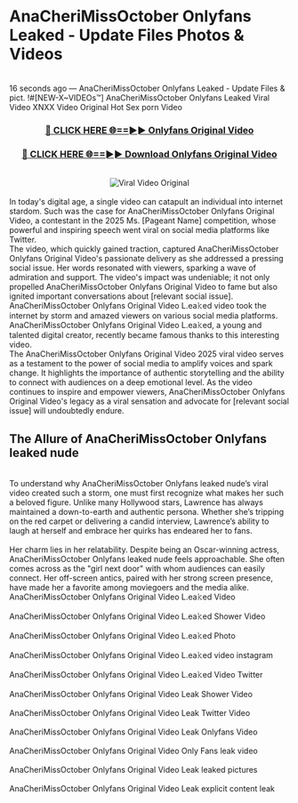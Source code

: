 # AnaCheriMissOctober Onlyfans Leaked - Update Files Photos & Videos 
<br>
16 seconds ago — AnaCheriMissOctober Onlyfans Leaked - Update Files & pict. !#[NEW-X~VIDEOs™] AnaCheriMissOctober Onlyfans Leaked Viral Video XNXX Video Original Hot Sex porn Video
<br>
<div align="center">
<h3><a href="http://freeplayer.one?title=AnaCheriMissOctober&ref=25OR" rel="nofollow">🔴 CLICK HERE 🌐==►► Onlyfans Original Video</a></h3>
<h3><a href="http://freeplayer.one?title=AnaCheriMissOctober&ref=25OR" rel="nofollow">🔴 CLICK HERE 🌐==►► Download Onlyfans Original Video</a></h3>
<br>
<a href="http://freeplayer.one?title=AnaCheriMissOctober&ref=25OR" rel="nofollow" data-target="animated-image.originalLink"><img src="https://i.ibb.co.com/xMMVF88/686577567.gif" alt="Viral Video Original" style="max-width: 100%; display: inline-block;" data-target="animated-image.originalImage"></a>
</div>
<br>
In today's digital age, a single video can catapult an individual into internet stardom. Such was the case for AnaCheriMissOctober Onlyfans Original Video, a contestant in the 2025 Ms. [Pageant Name] competition, whose powerful and inspiring speech went viral on social media platforms like Twitter.
<br>
The video, which quickly gained traction, captured AnaCheriMissOctober Onlyfans Original Video's passionate delivery as she addressed a pressing social issue. Her words resonated with viewers, sparking a wave of admiration and support. The video's impact was undeniable; it not only propelled AnaCheriMissOctober Onlyfans Original Video to fame but also ignited important conversations about [relevant social issue].
<br>
AnaCheriMissOctober Onlyfans Original Video L.ea𝚔ed video took the internet by storm and amazed viewers on various social media platforms. AnaCheriMissOctober Onlyfans Original Video L.ea𝚔ed, a young and talented digital creator, recently became famous thanks to this interesting video.
<br>
The AnaCheriMissOctober Onlyfans Original Video 2025 viral video serves as a testament to the power of social media to amplify voices and spark change. It highlights the importance of authentic storytelling and the ability to connect with audiences on a deep emotional level. As the video continues to inspire and empower viewers, AnaCheriMissOctober Onlyfans Original Video's legacy as a viral sensation and advocate for [relevant social issue] will undoubtedly endure.
<br>
<h2>The Allure of AnaCheriMissOctober Onlyfans leaked nude</h2>
<br>
To understand why AnaCheriMissOctober Onlyfans leaked nude’s viral video created such a storm, one must first recognize what makes her such a beloved figure. Unlike many Hollywood stars, Lawrence has always maintained a down-to-earth and authentic persona. Whether she’s tripping on the red carpet or delivering a candid interview, Lawrence’s ability to laugh at herself and embrace her quirks has endeared her to fans.
<br><br>
Her charm lies in her relatability. Despite being an Oscar-winning actress, AnaCheriMissOctober Onlyfans leaked nude feels approachable. She often comes across as the "girl next door" with whom audiences can easily connect. Her off-screen antics, paired with her strong screen presence, have made her a favorite among moviegoers and the media alike.
<br>
AnaCheriMissOctober Onlyfans Original Video L.ea𝚔ed Video
<br><br>
AnaCheriMissOctober Onlyfans Original Video L.ea𝚔ed Shower Video
<br><br>
AnaCheriMissOctober Onlyfans Original Video L.ea𝚔ed Photo
<br><br>
AnaCheriMissOctober Onlyfans Original Video L.ea𝚔ed video instagram
<br><br>
AnaCheriMissOctober Onlyfans Original Video L.ea𝚔ed Video Twitter
<br><br>
AnaCheriMissOctober Onlyfans Original Video Leak Shower Video
<br><br>
AnaCheriMissOctober Onlyfans Original Video Leak Twitter Video
<br><br>
AnaCheriMissOctober Onlyfans Original Video Leak Onlyfans Video
<br><br>
AnaCheriMissOctober Onlyfans Original Video Only Fans leak video
<br><br>
AnaCheriMissOctober Onlyfans Original Video Leak leaked pictures
<br><br>
AnaCheriMissOctober Onlyfans Original Video Leak explicit content leak